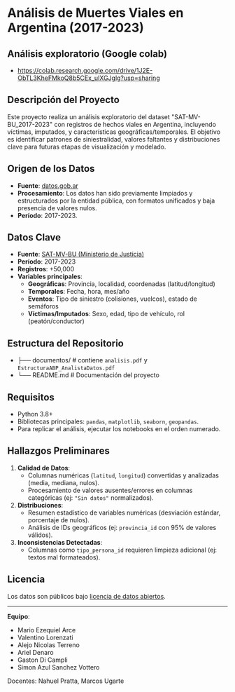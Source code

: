 # Análisis de Muertes Viales en Argentina (2017-2023)

## Análisis exploratorio (Google colab)
- https://colab.research.google.com/drive/1J2E-ObTL3KheFMkoQ8b5CEx_uIXGJglg?usp=sharing

## Descripción del Proyecto
Este proyecto realiza un análisis exploratorio del dataset "SAT-MV-BU_2017-2023" con registros de hechos viales en Argentina, incluyendo víctimas, imputados, y características geográficas/temporales. El objetivo es identificar patrones de siniestralidad, valores faltantes y distribuciones clave para futuras etapas de visualización y modelado.

## Origen de los Datos
- **Fuente**: [datos.gob.ar](https://datos.gob.ar)  
- **Procesamiento**: Los datos han sido previamente limpiados y estructurados por la entidad pública, con formatos unificados y baja presencia de valores nulos.  
- **Período**: 2017-2023.  

## Datos Clave
- **Fuente**: [SAT-MV-BU (Ministerio de Justicia)](https://datos.gob.ar)
- **Período**: 2017-2023
- **Registros**: +50,000
- **Variables principales**:
  - **Geográficas**: Provincia, localidad, coordenadas (latitud/longitud)
  - **Temporales**: Fecha, hora, mes/año
  - **Eventos**: Tipo de siniestro (colisiones, vuelcos), estado de semáforos
  - **Víctimas/Imputados**: Sexo, edad, tipo de vehículo, rol (peatón/conductor)

## Estructura del Repositorio
- ├── documentos/ # contiene `analisis.pdf` y `EstructuraABP_AnalistaDatos.pdf`
- └── README.md # Documentación del proyecto

## Requisitos
- Python 3.8+
- Bibliotecas principales: `pandas`, `matplotlib`, `seaborn`, `geopandas`.
- Para replicar el análisis, ejecutar los notebooks en el orden numerado.

## Hallazgos Preliminares
1. **Calidad de Datos**:
   - Columnas numéricas (`latitud`, `longitud`) convertidas y analizadas (media, mediana, nulos).
   - Procesamiento de valores ausentes/errores en columnas categóricas (ej: `"Sin datos"` normalizados).
2. **Distribuciones**:
   - Resumen estadístico de variables numéricas (desviación estándar, porcentaje de nulos).
   - Análisis de IDs geográficos (ej: `provincia_id` con 95% de valores válidos).
3. **Inconsistencias Detectadas**:
   - Columnas como `tipo_persona_id` requieren limpieza adicional (ej: textos mal formateados).

## Licencia
Los datos son públicos bajo [licencia de datos abiertos](https://datos.gob.ar/).

---

**Equipo**:

- Mario Ezequiel Arce
- Valentino Lorenzati
- Alejo Nicolas Terreno
- Ariel Denaro
- Gaston Di Campli
- Simon Azul Sanchez Vottero

Docentes: Nahuel Pratta, Marcos Ugarte
